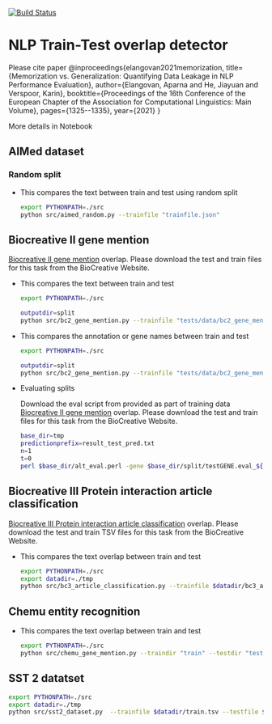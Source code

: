 [![Build Status](https://travis-ci.org/elangovana/nlp-train-test-overlap-detector.svg?branch=master)](https://travis-ci.org/elangovana/nlp-train-test-overlap-detector)

# NLP Train-Test overlap detector

Please cite paper
@inproceedings{elangovan2021memorization,
  title={Memorization vs. Generalization: Quantifying Data Leakage in NLP Performance Evaluation},
  author={Elangovan, Aparna and He, Jiayuan and Verspoor, Karin},
  booktitle={Proceedings of the 16th Conference of the European Chapter of the Association for Computational Linguistics: Main Volume},
  pages={1325--1335},
  year={2021}
}

More details in Notebook


## AIMed dataset

### Random split
- This compares the text between train and test using random split

    ```bash
    export PYTHONPATH=./src
    python src/aimed_random.py --trainfile "trainfile.json" 
    
    ```
    
## Biocreative II gene mention

[Biocreative II gene mention](https://biocreative.bioinformatics.udel.edu/tasks/biocreative-ii/) overlap. Please download the test and train files for this task from the BioCreative Website.

- This compares the text between train and test

    ```bash
    export PYTHONPATH=./src

    outputdir=split
    python src/bc2_gene_mention.py --trainfile "tests/data/bc2_gene_mention.in" --testfile "tests/data/bc2_gene_mention.in" --type text --outdir $outputdir --extraeval "predictions.txt,testGENE.eval,ALTGENE.eval"
    
    ```

- This compares the annotation or gene names between train and test

    ```bash
    export PYTHONPATH=./src
  
    outputdir=split
    python src/bc2_gene_mention.py --trainfile "tests/data/bc2_gene_mention.eval" --testfile "tests/data/testGene.eval" --type eval --outdir $outputdir
    
    ```

- Evaluating splits

    Download the eval script from provided as part of training data
    [Biocreative II gene mention](https://biocreative.bioinformatics.udel.edu/tasks/biocreative-ii/) overlap. Please download the test and train files for this task from the BioCreative Website.

     ```bash
     base_dir=tmp
     predictionprefix=result_test_pred.txt
     n=1
     t=0
     perl $base_dir/alt_eval.perl -gene $base_dir/split/testGENE.eval_${n}_${t}.txt -altgene $base_dir/split/ALTGENE.eval_${n}_${t}.txt $base_dir/split/${predictionprefix}_${n}_${t}.txt
     ```


## Biocreative III Protein interaction article classification

[Biocreative III Protein interaction article classification](https://biocreative.bioinformatics.udel.edu/resources/corpora/biocreative-iii-corpus/) overlap. Please download the test and train TSV files for this task from the BioCreative Website.

- This compares the text overlap between train and test

    ```bash
    export PYTHONPATH=./src
    export datadir=./tmp
    python src/bc3_article_classification.py --trainfile $datadir/bc3_act_all_records.tsv --testfile $datadir/bc3_act_all_records_test.tsv --testgoldfile $datadir/bc3_act_gold_standard_test.tsv --predictionsfile $datadir/bc3act-output.csv
    
    ```


## Chemu entity recognition

- This compares the text overlap between train and test

    ```bash
    export PYTHONPATH=./src
    python src/chemu_gene_mention.py --traindir "train" --testdir "test" 
    
    ```
    

## SST 2 datatset

```bash
export PYTHONPATH=./src
export datadir=./tmp
python src/sst2_dataset.py  --trainfile $datadir/train.tsv --testfile $datadir/test.tsv --dictionary $datadir/dictionary.txt  --predictionsfile $datadir/sst2-output.csv --sentiment $datadir/sentiment_labels.txt 

```

